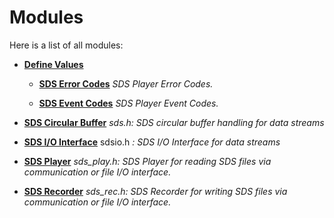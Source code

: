 
# Modules


Here is a list of all modules:


* [**Define Values**](group__Define.md) 
    

    * [**SDS Error Codes**](group__SDS__Errors.md) _SDS Player Error Codes._ 



    * [**SDS Event Codes**](group__SDS__Event__Codes.md) _SDS Player Event Codes._ 





* [**SDS Circular Buffer**](group__SDS__Circular__Buffer.md) _sds.h: SDS circular buffer handling for data streams_ 



* [**SDS I/O Interface**](group__SDS__IO__Interface.md) sdsio.h _: SDS I/O Interface for data streams_
    












* [**SDS Player**](group__SDS__Player.md) _sds\_play.h: SDS Player for reading SDS files via communication or file I/O interface._ 
    




* [**SDS Recorder**](group__SDS__Recorder.md) _sds\_rec.h: SDS Recorder for writing SDS files via communication or file I/O interface._ 
    





